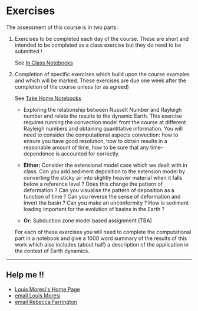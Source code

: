 
# Exercises

The assessment of this course is in two parts:

  1. Exercises to be completed each day of the course. These are short and intended to be completed as a class exercise but they do need to be submitted !

     See <a href="/notebooks/www/docs/Assessment/InClassProblemSets"> In Class Notebooks </a>

  2. Completion of specific exercises which build upon the course examples and which will be marked.   These exercises are due one week after the completion of the course unless (or as agreed)

     See <a href="/notebooks/www/docs/Assessment/TakeHomeProblemSets"> Take Home Notebooks </a>

     - Exploring the relationship between Nusselt Number and Rayleigh number and relate the results to
       the dynamic Earth. This exercise requires running the convection model from the course at different
       Rayleigh numbers and obtaining quantitative information. You will need to consider the computational aspects
       convection: how to ensure you have good resolution, how to obtain results in a reasonable amount of time, how
       to be sure that any time-dependence is accounted for correctly.


     - **Either:** Consider the extensional model case which we dealt with in class. Can you add sediment deposition to the extension model by converting the sticky air into slightly heavier material when it falls below a reference level ? Does this change the pattern of deformation ? Can you visualise the pattern of deposition as a function of time ? Can you reverse the sense of deformation and invert the basin ? Can you make an unconformity ? How is sediment loading important for the evolution of basins in the Earth ?

     - **Or:** Subduction zone model based assignment (TBA)

     For each of these exercises you will need to complete the computational part in a notebook and give a 1000 word summary of the results of this work which also includes (about half) a description of the application in the context of Earth dynamics.


---    

## Help me !!

   * [Louis Moresi's Home Page](http://www.moresi.info)
   * [email Louis Moresi](mailto:Louis.Moresi@unimelb.edu.au)
   * [email Rebecca Farrington](mailto:rebecca.farrington@unimelb.edu.au)
